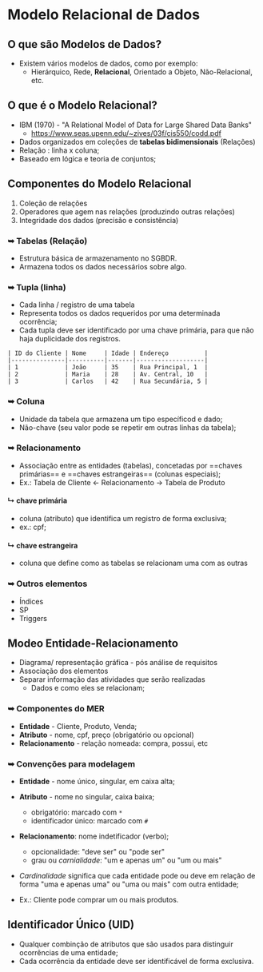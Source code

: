 # Modelo Relacional de Dados
##  O que são Modelos de Dados?
- Existem vários modelos de dados, como por exemplo:
	- Hierárquico, Rede, **Relacional**, Orientado a Objeto, Não-Relacional, etc.

## O que é o Modelo Relacional?
- IBM (1970) - "A Relational Model of Data for Large Shared Data Banks"
	- https://www.seas.upenn.edu/~zives/03f/cis550/codd.pdf
- Dados organizados em coleções de **tabelas bidimensionais** (Relações)
- Relação : linha x coluna;
- Baseado em lógica e teoria de conjuntos;

## Componentes do Modelo Relacional
1. Coleção de relações
2. Operadores que agem nas relações (produzindo outras relações)
3. Integridade dos dados (precisão e consistência)

### ➥ Tabelas (Relação)
- Estrutura básica de armazenamento no SGBDR. 
- Armazena todos os dados necessários sobre algo.

### ➥  Tupla (linha)
- Cada linha / registro de uma tabela
- Representa todos os dados requeridos por uma determinada ocorrência;
- Cada tupla deve ser identificado por uma chave primária, para que não haja duplicidade dos registros.
  
```
| ID do Cliente | Nome     | Idade | Endereço          |
|---------------|----------|-------|-------------------|
| 1             | João     | 35    | Rua Principal, 1  |
| 2             | Maria    | 28    | Av. Central, 10   |
| 3             | Carlos   | 42    | Rua Secundária, 5 |
```

### ➥  Coluna
- Unidade da tabela que armazena um tipo específicod e dado;
- Não-chave (seu valor pode se repetir em outras linhas da tabela);

### ➥  Relacionamento
- Associação entre as entidades (tabelas), concetadas por ==chaves primárias== e ==chaves estrangeiras== (colunas especiais);
- Ex.: Tabela de Cliente <- Relacionamento -> Tabela de Produto

#### ↳ chave primária
- coluna (atributo) que identifica um registro de forma exclusiva;
- ex.: cpf;
#### ↳ chave estrangeira
- coluna que define como as tabelas se relacionam uma com as outras

### ➥  Outros elementos
- Índices
- SP
- Triggers

## Modeo Entidade-Relacionamento
- Diagrama/ representação gráfica - pós análise de requisitos
- Associação dos elementos
- Separar informação das atividades que serão realizadas
	- Dados e como eles se relacionam;

### ➥ Componentes do MER
- **Entidade** - Cliente, Produto, Venda;
- **Atributo** - nome, cpf, preço (obrigatório ou opcional)
- **Relacionamento** - relação nomeada: compra, possui, etc

### ➥ Convenções para modelagem
- **Entidade** - nome único, singular, em caixa alta;
- **Atributo** - nome no singular, caixa baixa; 
	- obrigatório: marcado com `*`
	- identificador único: marcado com `#`
- **Relacionamento**: nome indetificador (verbo); 
	- opcionalidade: "deve ser" ou "pode ser"
	- grau ou *carnialidade*: "um e apenas um" ou "um ou mais"

- *Cardinalidade* significa que cada entidade pode ou deve em relação de forma "uma e apenas uma" ou "uma ou mais" com outra entidade;
- Ex.: Cliente pode comprar um ou mais produtos.

## Identificador Único (UID)
- Qualquer combinção de atributos que são usados para distinguir ocorrências de uma entidade;
- Cada ocorrência da entidade deve ser identificável de forma exclusiva.